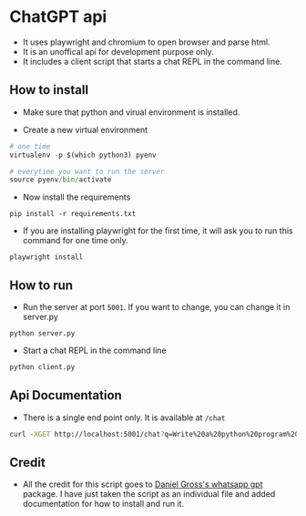 # ChatGPT api

* It uses playwright and chromium to open browser and parse html.
* It is an unoffical api for development purpose only.
* It includes a client script that starts a chat REPL in the command line. 

## How to install

* Make sure that python and virual environment is installed.

* Create a new virtual environment

```python
# one time
virtualenv -p $(which python3) pyenv

# everytime you want to run the server
source pyenv/bin/activate
```

* Now install the requirements

```
pip install -r requirements.txt
```

* If you are installing playwright for the first time, it will ask you to run this command for one time only.

```
playwright install
```

## How to run

* Run the server at port `5001`. If you want to change, you can change it in server.py

```
python server.py
```

* Start a chat REPL in the command line

```sh
python client.py
```

## Api Documentation

* There is a single end point only. It is available at `/chat`

```sh
curl -XGET http://localhost:5001/chat?q=Write%20a%20python%20program%20to%20reverse%20a%20list
```

## Credit

* All the credit for this script goes to [Daniel Gross's whatsapp gpt](https://github.com/danielgross/whatsapp-gpt) package. I have just taken the script as an individual file and added documentation for how to install and run it.
